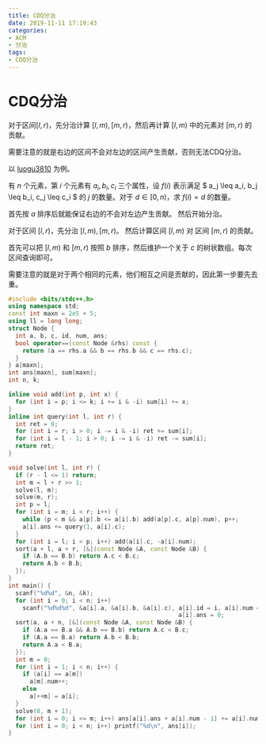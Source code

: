 ```yaml
---
title: CDQ分治
date: 2019-11-11 17:19:43
categories:
- ACM
- 分治
tags:
- CDQ分治
---
```


# CDQ分治

对于区间$[l,r)$，先分治计算 $[l,m), [m,r)$，然后再计算 $[l,m)$ 中的元素对 $[m,r)$ 的贡献。

需要注意的就是右边的区间不会对左边的区间产生贡献，否则无法CDQ分治。


以 [luogu3810](https://www.luogu.org/problem/P3810) 为例。

有 $n$ 个元素，第 $i$ 个元素有 $a_i,b_i,c_i$ 三个属性，设 $f(i)$ 表示满足 $ a_j \leq a_i, b_j \leq b_i, c_j \leq c_i $ 的 $j$ 的数量。对于 $d \in [0, n)$，求 $f(i) = d$ 的数量。

首先按 $a$ 排序后就能保证右边的不会对左边产生贡献。 然后开始分治。

对于区间 $[l,r)$，先分治 $[l,m), [m,r)$。 然后计算区间 $[l,m)$ 对 区间 $[m,r)$ 的贡献。

首先可以把 $[l,m)$ 和 $[m,r)$ 按照 $b$ 排序，然后维护一个关于 $c$ 的树状数组。每次区间查询即可。

需要注意的就是对于两个相同的元素，他们相互之间是贡献的，因此第一步要先去重。
```cpp
#include <bits/stdc++.h>
using namespace std;
const int maxn = 2e5 + 5;
using ll = long long;
struct Node {
  int a, b, c, id, num, ans;
  bool operator==(const Node &rhs) const {
    return (a == rhs.a && b == rhs.b && c == rhs.c);
  }
} a[maxn];
int ans[maxn], sum[maxn];
int n, k;

inline void add(int p, int x) {
  for (int i = p; i <= k; i += i & -i) sum[i] += x;
}
inline int query(int l, int r) {
  int ret = 0;
  for (int i = r; i > 0; i -= i & -i) ret += sum[i];
  for (int i = l - 1; i > 0; i -= i & -i) ret -= sum[i];
  return ret;
}

void solve(int l, int r) {
  if (r - l <= 1) return;
  int m = l + r >> 1;
  solve(l, m);
  solve(m, r);
  int p = l;
  for (int i = m; i < r; i++) {
    while (p < m && a[p].b <= a[i].b) add(a[p].c, a[p].num), p++;
    a[i].ans += query(1, a[i].c);
  }
  for (int i = l; i < p; i++) add(a[i].c, -a[i].num);
  sort(a + l, a + r, [&](const Node &A, const Node &B) {
    if (A.b == B.b) return A.c < B.c;
    return A.b < B.b;
  });
}
int main() {
  scanf("%d%d", &n, &k);
  for (int i = 0; i < n; i++)
    scanf("%d%d%d", &a[i].a, &a[i].b, &a[i].c), a[i].id = i, a[i].num = 1,
                                                a[i].ans = 0;
  sort(a, a + n, [&](const Node &A, const Node &B) {
    if (A.a == B.a && A.b == B.b) return A.c < B.c;
    if (A.a == B.a) return A.b < B.b;
    return A.a < B.a;
  });
  int m = 0;
  for (int i = 1; i < n; i++) {
    if (a[i] == a[m])
      a[m].num++;
    else
      a[++m] = a[i];
  }
  solve(0, m + 1);
  for (int i = 0; i <= m; i++) ans[a[i].ans + a[i].num - 1] += a[i].num;
  for (int i = 0; i < n; i++) printf("%d\n", ans[i]);
}
```